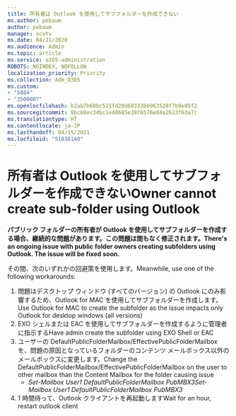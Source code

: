 ```yaml
---
title: 所有者は Outlook を使用してサブフォルダーを作成できない
ms.author: pebaum
author: pebaum
manager: scotv
ms.date: 04/21/2020
ms.audience: Admin
ms.topic: article
ms.service: o365-administration
ROBOTS: NOINDEX, NOFOLLOW
localization_priority: Priority
ms.collection: Adm_O365
ms.custom:
- "5884"
- "3500007"
ms.openlocfilehash: b2ab7b60bc521fd28d68333bb963528f7b9e05f2
ms.sourcegitcommit: 8bc60ec34bc1e40685e3976576e04a2623f63a7c
ms.translationtype: HT
ms.contentlocale: ja-JP
ms.lasthandoff: 04/15/2021
ms.locfileid: "51836140"
---
```

# <a name="owner-cannot-create-sub-folder-using-outlook"></a><span data-ttu-id="f283b-102">所有者は Outlook を使用してサブフォルダーを作成できない</span><span class="sxs-lookup"><span data-stu-id="f283b-102">Owner cannot create sub-folder using Outlook</span></span>

<span data-ttu-id="f283b-103">**パブリック フォルダーの所有者が Outlook を使用してサブフォルダーを作成する場合、継続的な問題があります。この問題は間もなく修正されます。**</span><span class="sxs-lookup"><span data-stu-id="f283b-103">**There's an ongoing issue with public folder owners creating subfolders using Outlook. The issue will be fixed soon.**</span></span>

<span data-ttu-id="f283b-104">その間、次のいずれかの回避策を使用します。</span><span class="sxs-lookup"><span data-stu-id="f283b-104">Meanwhile, use one of the following workarounds:</span></span>

1. <span data-ttu-id="f283b-105">問題はデスクトップ ウィンドウ (すべてのバージョン) の Outlook にのみ影響するため、Outlook for MAC を使用してサブフォルダーを作成します。</span><span class="sxs-lookup"><span data-stu-id="f283b-105">Use Outlook for MAC to create the subfolder as the issue impacts only Outlook for desktop windows (all versions)</span></span>
2. <span data-ttu-id="f283b-106">EXO シェルまたは EAC を使用してサブフォルダーを作成するように管理者に指示する</span><span class="sxs-lookup"><span data-stu-id="f283b-106">Have admin create the subfolder using EXO Shell or EAC</span></span>
3. <span data-ttu-id="f283b-107">ユーザーの DefaultPublicFolderMailbox/EffectivePublicFolderMailbox を、問題の原因となっているフォルダーのコンテンツ メールボックス以外のメールボックスに変更します。</span><span class="sxs-lookup"><span data-stu-id="f283b-107">Change the DefaultPublicFolderMailbox/EffectivePublicFolderMailbox on the user to other mailbox than the Content Mailbox for the folder causing issue</span></span>  
    - <span data-ttu-id="f283b-108">*Set-Mailbox User1 DefaultPublicFolderMailbox PubMBX3*</span><span class="sxs-lookup"><span data-stu-id="f283b-108">*Set-Mailbox User1 DefaultPublicFolderMailbox PubMBX3*</span></span>
4. <span data-ttu-id="f283b-109">1 時間待って、Outlook クライアントを再起動します</span><span class="sxs-lookup"><span data-stu-id="f283b-109">Wait for an hour, restart outlook client</span></span>